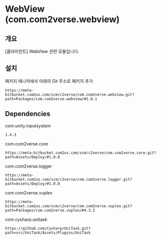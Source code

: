 # WebView (com.com2verse.webview)

## 개요
[클라이언트] WebView 관련 모듈입니다.

## 설치
패키지 매니저에서 아래의 Git 주소로 패키지 추가
```
https://meta-bitbucket.com2us.com/scm/c2verse/com.com2verse.webview.git?path=Packages/com.com2verse.webview/#1.0.1
```

## Dependencies
com.unity.inputsystem
```
1.4.3
```
com.com2verse.core
```
https://meta-bitbucket.com2us.com/scm/c2verse/com.com2verse.core.git?path=Assets/Deploy/#1.0.0
```
com.com2verse.logger
```
https://meta-bitbucket.com2us.com/scm/c2verse/com.com2verse.logger.git?path=Assets/Deploy/#1.0.0
```
com.com2verse.vuplex
```
https://meta-bitbucket.com2us.com/scm/c2verse/com.com2verse.vuplex.git?path=Packages/com.com2verse.vuplex/#4.3.2
```
com.cysharp.unitask
```
https://github.com/Cysharp/UniTask.git?path=src/UniTask/Assets/Plugins/UniTask
```